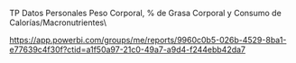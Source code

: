 TP Datos Personales
Peso Corporal, % de Grasa Corporal y Consumo de Calorías/Macronutrientes\

https://app.powerbi.com/groups/me/reports/9960c0b5-026b-4529-8ba1-e77639c4f30f?ctid=a1f50a97-21c0-49a7-a9d4-f244ebb42da7

